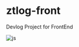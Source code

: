 # ztlog-front
Devlog Project for FrontEnd
<br>

![js](https://img.shields.io/badge/React-20232A?style=for-the-badge&logo=react&logoColor=61DAFB)

